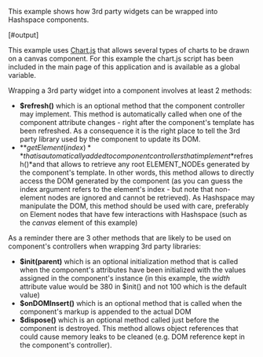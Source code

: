 This example shows how 3rd party widgets can be wrapped into Hashspace components.

[#output]

This example uses [Chart.js] that allows several types of charts to be drawn on a canvas component. For this example the chart.js script has been included in the main page of this application and is available as a global variable.

Wrapping a 3rd party widget into a component involves at least 2 methods:

 - **$refresh()** which is an optional method that the component controller may implement. This method is automatically called when one of the component attribute changes - right after the component's template has been refreshed. As a consequence it is the right place to tell the 3rd party library used by the component to update its DOM.
 - **$getElement(index)** that is automatically added to component controllers that implement *$refresh()*and that allows to retrieve any root ELEMENT_NODEs generated by the component's template. In other words, this method allows to directly access the DOM generated by the component (as you can guess the index argument refers to the element's index - but note that non-element nodes are ignored and cannot be retrieved). As Hashspace may manipulate the DOM, this method should be used with care, preferably on Element nodes that have few interactions with Hashspace (such as the *canvas* element of this example)

As a reminder there are 3 other methods that are likely to be used on component's controllers when wrapping 3rd party libraries:

 - **$init(parent)** which is an optional initialization method that is called when the component's attributes have been initialized with the values assigned in the component's instance (in this example, the *width* attribute value would be 380 in $init() and not 100 which is the default value)
 - **$onDOMInsert()** which is an optional method that is called when the component's markup is appended to the actual DOM
 - **$dispose()** which is an optional method called just before the component is destroyed. This method allows object references that could cause memory leaks to be cleaned (e.g. DOM reference kept in the component's controller).

[Chart.js]: http://chartjs.org